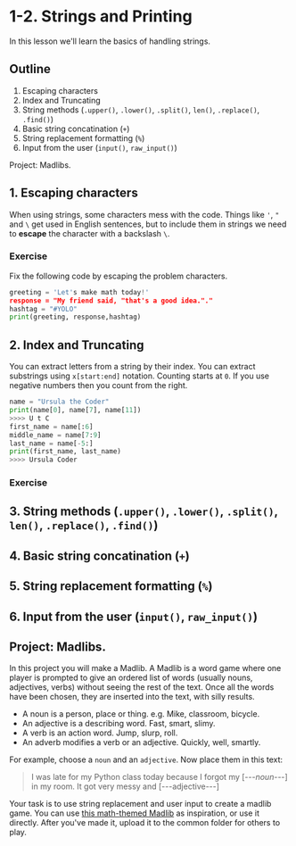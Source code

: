 # 1-2. Strings and Printing

In this lesson we'll learn the basics of handling strings.

## Outline

1. Escaping characters
2. Index and Truncating
3. String methods (`.upper()`, `.lower()`, `.split()`, `len()`, `.replace()`, `.find()`)
4. Basic string concatination (`+`)
5. String replacement formatting (`%`)
6. Input from the user (`input()`, `raw_input()`)

Project: Madlibs.

## 1. Escaping characters

When using strings, some characters mess with the code. Things like `'`, `"` and `\` get used in English sentences, but to include them in strings we need to **escape** the character with a backslash `\`.

### Exercise

Fix the following code by escaping the problem characters.

```python
greeting = 'Let's make math today!'
response = "My friend said, "that's a good idea."."
hashtag = "#YOLO"
print(greeting, response,hashtag)
```

## 2. Index and Truncating

You can extract letters from a string by their index. You can extract substrings using `x[start:end]` notation. Counting starts at `0`. If you use negative numbers then you count from the right.

```python
name = "Ursula the Coder"
print(name[0], name[7], name[11])
>>>> U t C
first_name = name[:6]
middle_name = name[7:9]
last_name = name[-5:]
print(first_name, last_name)
>>>> Ursula Coder
```
### Exercise



## 3. String methods (`.upper()`, `.lower()`, `.split()`, `len()`, `.replace()`, `.find()`)

## 4. Basic string concatination (`+`)

## 5. String replacement formatting (`%`)

## 6. Input from the user (`input()`, `raw_input()`)

## Project: Madlibs.

In this project you will make a Madlib. A Madlib is a word game where one player is prompted to give an ordered list of words (usually nouns, adjectives, verbs) without seeing the rest of the text. Once all the words have been chosen, they are inserted into the text, with silly results.

* A noun is a person, place or thing. e.g. Mike, classroom, bicycle.
* An adjective is a describing word. Fast, smart, slimy.
* A verb is an action word. Jump, slurp, roll.
* An adverb modifies a verb or an adjective. Quickly, well, smartly.

For example, choose a `noun` and an `adjective`. Now place them in this text:

> I was late for my Python class today because I forgot my [---*noun*---] in my room. It got very messy and [---adjective---]

Your task is to use string replacement and user input to create a madlib game. You can use [this math-themed Madlib](https://www.woojr.com/wp-content/uploads/2017/07/math-madlibs.jpg) as inspiration, or use it directly. After you've made it, upload it to the common folder for others to play.
